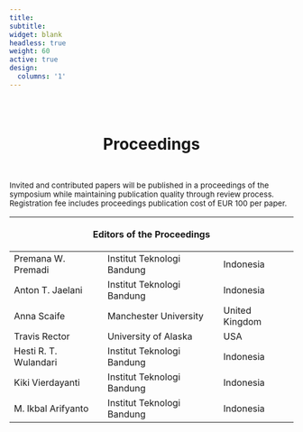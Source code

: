 ```yaml
---
title: 
subtitle:
widget: blank
headless: true
weight: 60
active: true
design:
  columns: '1'
---
```


<div class="container-md">
  <h1 style="text-align: center; margin-bottom: 3rem; margin-top: 5rem;">Proceedings</h1>
  <p style="font-size:0.85rem; margin-bottom:1rem;width=100%">
    Invited and contributed papers will be published in a proceedings of the symposium while maintaining publication quality through review process. Registration fee includes proceedings publication cost of EUR 100 per paper.
  </p>
  <table class="table table-borderless" style="margin-bottom:3rem;">
  <thead>
    <tr>
      <th colspan="3" class="text-center"><p>Editors of the Proceedings</p></th>
    </tr>
  </thead>
  <tbody>
    <tr>
      <td>Premana W. Premadi</td>
      <td>Institut Teknologi Bandung</td>
      <td>Indonesia</td>
    </tr>
    <tr>
      <td>Anton T. Jaelani</td>
      <td>Institut Teknologi Bandung</td>
      <td>Indonesia</td>
    </tr>
    <tr>
      <td>Anna Scaife</td>
      <td>Manchester University</td>
      <td>United Kingdom</td>
    </tr>
    <tr>
      <td>Travis Rector</td>
      <td>University of Alaska</td>
      <td>USA</td>
    </tr>
    <tr>
      <td>Hesti R. T. Wulandari</td>
      <td>Institut Teknologi Bandung</td>
      <td>Indonesia</td>
    </tr>
    <tr>
      <td>Kiki Vierdayanti</td>
      <td>Institut Teknologi Bandung</td>
      <td>Indonesia</td>
    </tr>
    <tr>
      <td>M. Ikbal Arifyanto</td>
      <td>Institut Teknologi Bandung</td>
      <td>Indonesia</td>
    </tr>
  </tbody>
</table>
</div>